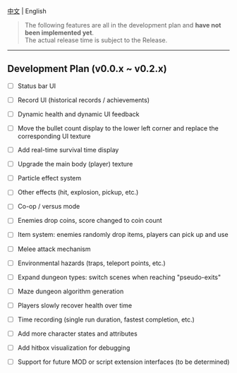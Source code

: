 [中文](ROADMAP.md) | English

> The following features are all in the development plan and **have not been implemented yet**.  
> The actual release time is subject to the Release.

---

## Development Plan (v0.0.x ~ v0.2.x)

- [ ] Status bar UI
- [ ] Record UI (historical records / achievements)
- [ ] Dynamic health and dynamic UI feedback
- [ ] Move the bullet count display to the lower left corner and replace the corresponding UI texture
- [ ] Add real-time survival time display

- [ ] Upgrade the main body (player) texture
- [ ] Particle effect system
- [ ] Other effects (hit, explosion, pickup, etc.)

- [ ] Co-op / versus mode
- [ ] Enemies drop coins, score changed to coin count
- [ ] Item system: enemies randomly drop items, players can pick up and use
- [ ] Melee attack mechanism
- [ ] Environmental hazards (traps, teleport points, etc.)

- [ ] Expand dungeon types: switch scenes when reaching "pseudo-exits"
- [ ] Maze dungeon algorithm generation
- [ ] Players slowly recover health over time
- [ ] Time recording (single run duration, fastest completion, etc.)

- [ ] Add more character states and attributes
- [ ] Add hitbox visualization for debugging
- [ ] Support for future MOD or script extension interfaces (to be determined)